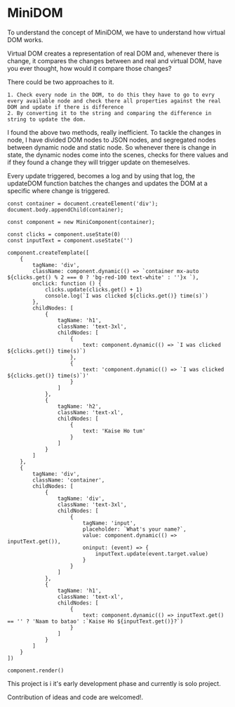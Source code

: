 
# MiniDOM

To understand the concept of MiniDOM, we have to understand how virtual DOM works.

Virtual DOM creates a representation of real DOM and, whenever there is change, it compares the changes between and real and virtual DOM, have you ever thought, how would it compare those changes?

There could be two approaches to it.

    1. Check every node in the DOM, to do this they have to go to evry every available node and check there all properties against the real DOM and update if there is difference
    2. By converting it to the string and comparing the difference in string to update the dom.

I found the above two methods, really inefficient. To tackle the changes in node, I have divided DOM nodes to JSON nodes, and segregated nodes between dynamic node and static node. So whenever there is change in state, the dynamic nodes come into the scenes, checks for there values and if they found a change they will trigger update on themeselves.

Every update triggered, becomes a log and by using that log, the updateDOM function batches the changes and updates the DOM at a specific where change is triggered.

```
const container = document.createElement('div');
document.body.appendChild(container);

const component = new MiniComponent(container);

const clicks = component.useState(0)
const inputText = component.useState('')

component.createTemplate([
    {
        tagName: 'div',
        className: component.dynamic(() => `container mx-auto ${clicks.get() % 2 === 0 ? 'bg-red-100 text-white' : ''}x `),
        onclick: function () {
            clicks.update(clicks.get() + 1)
            console.log(`I was clicked ${clicks.get()} time(s)`)
        },
        childNodes: [
            {
                tagName: 'h1',
                className: 'text-3xl',
                childNodes: [
                    {
                        text: component.dynamic(() => `I was clicked ${clicks.get()} time(s)`)
                    },
                    {
                        text: 'component.dynamic(() => `I was clicked ${clicks.get()} time(s)`)'
                    }
                ]
            },
            {
                tagName: 'h2',
                className: 'text-xl',
                childNodes: [
                    {
                        text: 'Kaise Ho tum'
                    }
                ]
            }
        ]
    },
    {
        tagName: 'div',
        className: 'container',
        childNodes: [
            {
                tagName: 'div',
                className: 'text-3xl',
                childNodes: [
                    {
                        tagName: 'input',
                        placeholder: `What's your name?`,
                        value: component.dynamic(() => inputText.get()),
                        oninput: (event) => {
                            inputText.update(event.target.value)
                        }
                    }
                ]
            },
            {
                tagName: 'h1',
                className: 'text-xl',
                childNodes: [
                    {
                        text: component.dynamic(() => inputText.get() == '' ? 'Naam to batao' :`Kaise Ho ${inputText.get()}?`)
                    }
                ]
            }
        ]
    }
])

component.render()

```

This project is i it's early development phase and currently is solo project.

Contribution of ideas and code are welcomed!.
